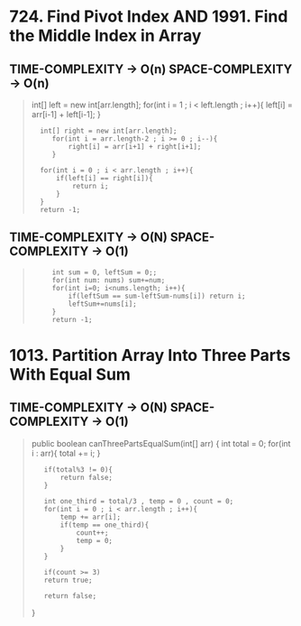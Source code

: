 # 724. Find Pivot Index AND 1991. Find the Middle Index in Array

## TIME-COMPLEXITY -> O(n) SPACE-COMPLEXITY -> O(n)

>
>  int[] left = new int[arr.length];
>      for(int i = 1 ; i < left.length ; i++){
>           left[i] = arr[i-1] + left[i-1];
>          }
>  
>       int[] right = new int[arr.length];
>          for(int i = arr.length-2 ; i >= 0 ; i--){
>              right[i] = arr[i+1] + right[i+1];
>          }
>  
>       for(int i = 0 ; i < arr.length ; i++){
>           if(left[i] == right[i]){
>               return i;
>           }
>       }
>       return -1;


## TIME-COMPLEXITY -> O(N) SPACE-COMPLEXITY -> O(1)
>          int sum = 0, leftSum = 0;;
>          for(int num: nums) sum+=num;
>          for(int i=0; i<nums.length; i++){
>              if(leftSum == sum-leftSum-nums[i]) return i;
>              leftSum+=nums[i];
>          }
>          return -1;
> 


# 1013. Partition Array Into Three Parts With Equal Sum

## TIME-COMPLEXITY -> O(N) SPACE-COMPLEXITY -> O(1)

>
> public boolean canThreePartsEqualSum(int[] arr) {
>        int total = 0;
>        for(int i : arr){
>            total += i;
>        }
>
>        if(total%3 != 0){
>            return false;
>        }
>
>        int one_third = total/3 , temp = 0 , count = 0;
>        for(int i = 0 ; i < arr.length ; i++){
>            temp += arr[i];
>            if(temp == one_third){
>                count++;
>                temp = 0;
>            }
>        }
>
>        if(count >= 3)
>        return true;
>
>        return false;
>    }
> 